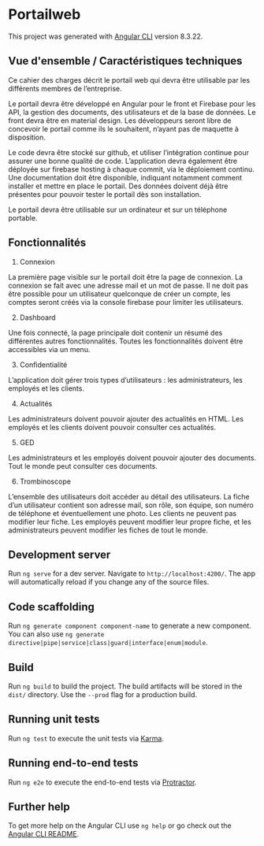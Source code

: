 # Portailweb

This project was generated with [Angular CLI](https://github.com/angular/angular-cli) version 8.3.22.

## Vue d'ensemble / Caractéristiques techniques

Ce cahier des charges décrit le portail web qui devra être utilisable par les différents membres de l’entreprise.

Le portail devra être développé en Angular pour le front et Firebase pour les API, la gestion des documents, des utilisateurs et de la base de données. Le front devra être en material design. Les développeurs seront libre de concevoir le portail comme ils le souhaitent, n’ayant pas de maquette à disposition.

Le code devra être stocké sur github, et utiliser l’intégration continue pour assurer une bonne qualité de code. L’application devra également être déployée sur firebase hosting à chaque commit, via le déploiement continu. Une documentation doit être disponible, indiquant notamment comment installer et mettre en place le portail. Des données doivent déjà être présentes pour pouvoir tester le portail dès son installation.

Le portail devra être utilisable sur un ordinateur et sur un téléphone portable.

## Fonctionnalités

1. Connexion

La première page visible sur le portail doit être la page de connexion. La connexion se fait avec une adresse mail et un mot de passe. Il ne doit pas être possible pour un utilisateur quelconque de créer un compte, les comptes seront créés via la console firebase pour limiter les utilisateurs.

2. Dashboard

Une fois connecté, la page principale doit contenir un résumé des différentes autres fonctionnalités. Toutes les fonctionnalités doivent être accessibles via un menu.

3. Confidentialité

L’application doit gérer trois types d’utilisateurs : les administrateurs, les employés et les clients. 

4. Actualités

Les administrateurs doivent pouvoir ajouter des actualités en HTML. Les employés et les clients doivent pouvoir consulter ces actualités.

5. GED

Les administrateurs et les employés doivent pouvoir ajouter des documents. Tout le monde peut consulter ces documents.

6. Trombinoscope

L’ensemble des utilisateurs doit accéder au détail des utilisateurs. La fiche d’un utilisateur contient son adresse mail, son rôle, son équipe, son numéro de téléphone et éventuellement une photo. Les clients ne peuvent pas modifier leur fiche. Les employés peuvent modifier leur propre fiche, et les administrateurs peuvent modifier les fiches de tout le monde.


## Development server

Run `ng serve` for a dev server. Navigate to `http://localhost:4200/`. The app will automatically reload if you change any of the source files.

## Code scaffolding

Run `ng generate component component-name` to generate a new component. You can also use `ng generate directive|pipe|service|class|guard|interface|enum|module`.

## Build

Run `ng build` to build the project. The build artifacts will be stored in the `dist/` directory. Use the `--prod` flag for a production build.

## Running unit tests

Run `ng test` to execute the unit tests via [Karma](https://karma-runner.github.io).

## Running end-to-end tests

Run `ng e2e` to execute the end-to-end tests via [Protractor](http://www.protractortest.org/).

## Further help

To get more help on the Angular CLI use `ng help` or go check out the [Angular CLI README](https://github.com/angular/angular-cli/blob/master/README.md).


